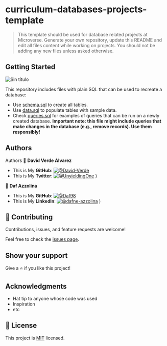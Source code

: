 # curriculum-databases-projects-template

> This template should be used for database related projects at Microverse.
> Generate your own repository, update this README and edit all files content while working on projects. You should not be adding any new files unless asked otherwise.


## Getting Started
![Sin título](https://user-images.githubusercontent.com/99683363/184953672-29361040-f650-4ff6-bdaf-2ea5fbc01de1.png)

This repository includes files with plain SQL that can be used to recreate a database:

- Use [schema.sql](./schema.sql) to create all tables.
- Use [data.sql](./data.sql) to populate tables with sample data.
- Check [queries.sql](./queries.sql) for examples of queries that can be run on a newly created database. **Important note: this file might include queries that make changes in the database (e.g., remove records). Use them responsibly!**


## Authors

Authors
👤 **David Verde Alvarez**
- This is My **GitHub**: [![@David-Verde](https://img.shields.io/github/followers/David-Verde?label=David&style=social)](https://github.com/David-Verde)
- This is My **Twitter**: [![@UnyieldingOne](https://img.shields.io/twitter/follow/omarramoun?label=David16&style=social)](https://twitter.com/UnyieldingOne)
)

👤 **Daf Azzolina**

- This is My **GitHub**: [![@Daf98](https://img.shields.io/github/followers/Daf98?label=Daf98&style=social)](https://github.com/Daf98)
- This is My **LinkedIn**: [![@dafne-azzolina](https://img.shields.io/twitter/follow/dafne-azzolina?label=Daf98&style=social)](https://www.linkedin.com/in/dafne-azzolina/)
)

## 🤝 Contributing

Contributions, issues, and feature requests are welcome!

Feel free to check the [issues page](../../issues/).

## Show your support

Give a ⭐️ if you like this project!

## Acknowledgments

- Hat tip to anyone whose code was used
- Inspiration
- etc

## 📝 License

This project is [MIT](./MIT.md) licensed.

